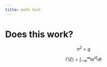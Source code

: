 ```yaml
---
title: math test
---
```


# Does this work?

$$ \pi^2 = g $$ 

$$
\begin{equation}
    \Gamma(\xi) = \int^{\infty}_{-\infty} te^{t\xi} dt
\end{equation}
$$
